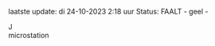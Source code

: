 laatste update: 
di 24-10-2023  2:18   uur 
Status: FAALT - geel - 
<div class="service R">J</div><div class="service Y">microstation</div>